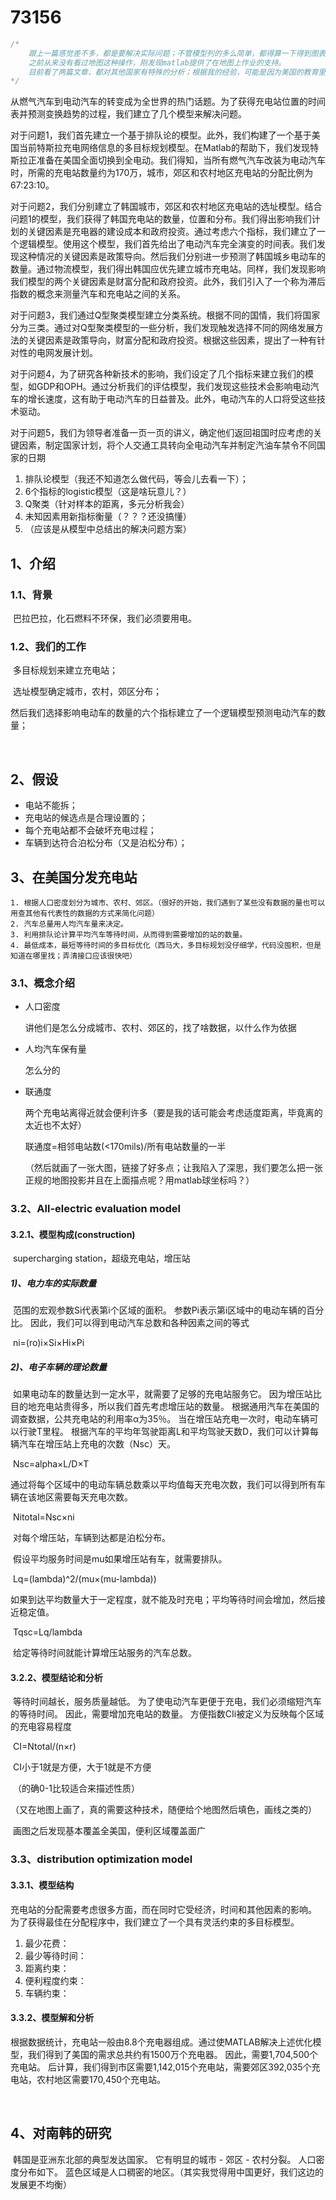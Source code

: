 # 73156

```C
/*
	跟上一篇感觉差不多，都是要解决实际问题；不管模型列的多么简单，都得算一下得到图表结果；然后分析、推理得到原因、发展之类的信息；最终以之为基础提出有建设性的解决方案。
	之前从来没有看过地图这种操作，刚发现matlab提供了在地图上作业的支持。
	目前看了两篇文章，都对其他国家有特殊的分析；根据我的经验，可能是因为美国的教育里面过度灌输本国的优势和特点，导致老师们反而更喜欢那些有客观国际视野的同学（是的，我觉得反而是美国的学生被洗脑，反而没有什么国际视野，或者说“看得见，看不懂”）
*/
```

​	从燃气汽车到电动汽车的转变成为全世界的热门话题。为了获得充电站位置的时间表并预测变换趋势的过程，我们建立了几个模型来解决问题。

​	对于问题1，我们首先建立一个基于排队论的模型。此外，我们构建了一个基于美国当前特斯拉充电网络信息的多目标规划模型。在Matlab的帮助下，我们发现特斯拉正准备在美国全面切换到全电动。我们得知，当所有燃气汽车改装为电动汽车时，所需的充电站数量约为170万，城市，郊区和农村地区充电站的分配比例为67:23:10。

​	对于问题2，我们分别建立了韩国城市，郊区和农村地区充电站的选址模型。结合问题1的模型，我们获得了韩国充电站的数量，位置和分布。我们得出影响我们计划的关键因素是充电器的建设成本和政府投资。通过考虑六个指标，我们建立了一个逻辑模型。使用这个模型，我们首先给出了电动汽车完全演变的时间表。我们发现这种情况的关键因素是政策导向。然后我们分别进一步预测了韩国城乡电动车的数量。通过物流模型，我们得出韩国应优先建立城市充电站。同样，我们发现影响我们模型的两个关键因素是财富分配和政府投资。此外，我们引入了一个称为滞后指数的概念来测量汽车和充电站之间的关系。

​	对于问题3，我们通过Q型聚类模型建立分类系统。根据不同的国情，我们将国家分为三类。通过对Q型聚类模型的一些分析，我们发现触发选择不同的网络发展方法的关键因素是政策导向，财富分配和政府投资。根据这些因素，提出了一种有针对性的电网发展计划。

​	对于问题4，为了研究各种新技术的影响，我们设定了几个指标来建立我们的模型，如GDP和OPH。通过分析我们的评估模型，我们发现这些技术会影响电动汽车的增长速度，这有助于电动汽车的日益普及。此外，电动汽车的人口将受这些技术驱动。

​	对于问题5，我们为领导者准备一页一页的讲义，确定他们返回祖国时应考虑的关键因素，制定国家计划，将个人交通工具转向全电动汽车并制定汽油车禁令不同国家的日期



1. 排队论模型（我还不知道怎么做代码，等会儿去看一下）；
2. 6个指标的logistic模型（这是啥玩意儿？）
3. Q聚类（针对样本的距离，多元分析我会）
4. 未知因素用新指标衡量（？？？还没搞懂）
5. （应该是从模型中总结出的解决问题方案）

## 1、介绍

### 1.1、背景

​	巴拉巴拉，化石燃料不环保，我们必须要用电。

### 1.2、我们的工作

​	多目标规划来建立充电站；

​	选址模型确定城市，农村，郊区分布；

​	然后我们选择影响电动车的数量的六个指标建立了一个逻辑模型预测电动汽车的数量；

​	

## 2、假设

- 电站不能拆；
- 充电站的候选点是合理设置的；
- 每个充电站都不会破坏充电过程；
- 车辆到达符合泊松分布（又是泊松分布）；



## 3、在美国分发充电站

 	1. 根据人口密度划分为城市、农村、郊区。（很好的开始，我们遇到了某些没有数据的量也可以用查其他有代表性的数据的方式来简化问题）
 	2. 汽车总量用人均汽车量来决定。
 	3. 利用排队论计算平均汽车等待时间，从而得到需要增加的站的数量。
 	4. 最低成本，最短等待时间的多目标优化（西马大，多目标规划没仔细学，代码没囤积，但是知道在哪里找；弄清接口应该很快吧）



### 3.1、概念介绍

- 人口密度

  讲他们是怎么分成城市、农村、郊区的，找了啥数据，以什么作为依据

- 人均汽车保有量

  怎么分的

- 联通度

  两个充电站离得近就会便利许多（要是我的话可能会考虑适度距离，毕竟离的太近也不太好）

  联通度=相邻电站数(<170mils)/所有电站数量的一半

  （然后就画了一张大图，链接了好多点；让我陷入了深思，我们要怎么把一张正规的地图投影并且在上面描点呢？用matlab球坐标吗？）

### 3.2、All-electric evaluation model

#### 3.2.1、模型构成(construction)

​	supercharging station，超级充电站，增压站

##### 1)、电力车的实际数量

​	范围的宏观参数Si代表第i个区域的面积。 参数Pi表示第i区域中的电动车辆的百分比。 因此，我们可以得到电动汽车总数和各种因素之间的等式

​	ni=(ro)i×Si×Hi×Pi

##### 2)、电子车辆的理论数量

​	如果电动车的数量达到一定水平，就需要了足够的充电站服务它。 因为增压站比目的地充电站贵得多，所以我们首先考虑增压站的数量。 根据通用汽车在美国的调查数据，公共充电站的利用率α为35％。 当在增压站充电一次时，电动车辆可以行驶T里程。 根据汽车的平均年驾驶距离L和平均驾驶天数D，我们可以计算每辆汽车在增压站上充电的次数（Nsc）天。	

​	Nsc=alpha×L/D×T

​	通过将每个区域中的电动车辆总数乘以平均值每天充电次数，我们可以得到所有车辆在该地区需要每天充电次数。

​	Nitotal=Nsc×ni

​	对每个增压站，车辆到达都是泊松分布。

​	假设平均服务时间是mu如果增压站有车，就需要排队。

​	Lq=(lambda)^2/(mu×(mu-lambda))

​	如果到达平均数量大于一定程度，就不能及时充电；平均等待时间会增加，然后接近稳定值。

​	Tqsc=Lq/lambda

​	给定等待时间就能计算增压站服务的汽车总数。

#### 3.2.2、模型结论和分析

​	等待时间越长，服务质量越低。 为了使电动汽车更便于充电，我们必须缩短汽车的等待时间。 因此，需要增加充电站的数量。 方便指数CIi被定义为反映每个区域的充电容易程度

​	CI=Ntotal/(n×r)

​	CI小于1就是方便，大于1就是不方便

​	（的确0-1比较适合来描述性质）

​	（又在地图上画了，真的需要这种技术，随便给个地图然后填色，画线之类的）

​	画图之后发现基本覆盖全美国，便利区域覆盖面广

### 3.3、distribution optimization model

#### 3.3.1、模型结构

​	充电站的分配需要考虑很多方面，而在同时它受经济，时间和其他因素的影响。 为了获得最佳在分配程序中，我们建立了一个具有灵活约束的多目标模型。	

1. 最少花费：
2. 最少等待时间：
3. 距离约束：
4. 便利程度约束：
5. 车辆约束：

#### 3.3.2、模型解和分析

​	根据数据统计，充电站一般由8.8个充电器组成。通过使MATLAB解决上述优化模型，我们得到了美国的需求总共约有1500万个充电器。 因此，需要1,704,500个充电站。 后计算，我们得到市区需要1,142,015个充电站，需要郊区392,035个充电站，农村地区需要170,450个充电站。

​	

## 4、对南韩的研究

​	韩国是亚洲东北部的典型发达国家。 它有明显的城市 - 郊区 - 农村分裂。 人口密度分布如下。 蓝色区域是人口稠密的地区。（其实我觉得用中国更好，我们这边的发展更不均衡）